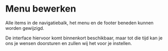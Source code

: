 # Menu bewerken

Alle items in de navigatiebalk, het menu en de footer beneden kunnen worden gewijzigd.

De interface hiervoor komt binnenkort beschikbaar, maar tot die tijd kan je ons je wensen doorsturen en zullen wij het voor je instellen.
